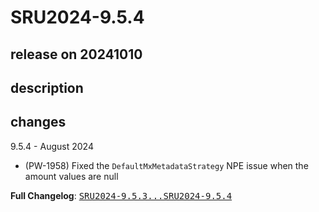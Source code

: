 # SRU2024-9.5.4

## release on 20241010
## description
## changes
9.5.4 - August 2024

* (PW-1958) Fixed the <code>DefaultMxMetadataStrategy</code> NPE issue when the amount values are null

<strong>Full Changelog</strong>: <a class="commit-link" href="https://github.com/prowide/prowide-iso20022/compare/SRU2024-9.5.3...SRU2024-9.5.4"><tt>SRU2024-9.5.3...SRU2024-9.5.4</tt></a>

